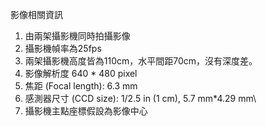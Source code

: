 影像相關資訊

1. 由兩架攝影機同時拍攝影像
2. 攝影機幀率為25fps
3. 兩架攝影機高度皆為110cm，水平間距70cm，沒有深度差。
4. 影像解析度 640 * 480 pixel
5. 焦距 (Focal length): 6.3 mm
6. 感測器尺寸 (CCD size): 1/2.5 in (1 cm), 5.7 mm*4.29 mm\
7. 攝影機主點座標假設為影像中心

